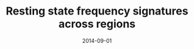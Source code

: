 ---
title: "Resting state frequency signatures across regions"
project_id: bold_connectivity_dynamics
date: 2014-09-01
conference_id: "RSBC_2014"
presenters:
   - daniel_handwerker
   - javier_gonzalez-castillo
   - peter_bandettini
summary: ""
file: /assets/presentations/handwerkerrestingstate2014_small.pdf
filename: handwerkerrestingstate2014_small.pdf
layout: presentation
---
